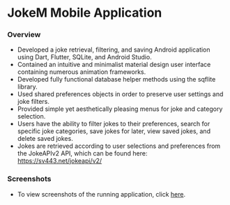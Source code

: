 # JokeM Mobile Application

### Overview
- Developed a joke retrieval, filtering, and saving Android application using Dart, Flutter, SQLite, and Android Studio.
- Contained an intuitive and minimalist material design user interface containing numerous animation frameworks.
- Developed fully functional database helper methods using the sqflite library.
- Used shared preferences objects in order to preserve user settings and joke filters.
- Provided simple yet aesthetically pleasing menus for joke and category selection.
- Users have the ability to filter jokes to their preferences, search for specific joke categories, save jokes for later, view saved jokes, and delete saved jokes.
- Jokes are retrieved according to user selections and preferences from the JokeAPIv2 API, which can be found here: https://sv443.net/jokeapi/v2/

### Screenshots
- To view screenshots of the running application, click [here](/JokeM_Mobile_Application_Screenshots.pdf).
